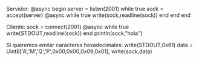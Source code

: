 Servidor:
@async begin
  server = listen(2001)
  while true
    sock = accept(server)
    @async while true
      write(sock,readline(sock))
    end
  end
end

Cliente:
sock = connect(2001)
@async while true
  write(STDOUT,readline(sock))
end
println(sock,"hola")


Si queremos enviar caracteres hexadecimales:
write(STDOUT,0x61)
data = Uint8['A','M','Q','P',0x00,0x00,0x09,0x01];
write(sock,data)
